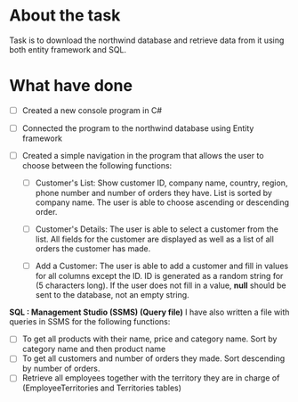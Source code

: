 # About the task

Task is to download the northwind database and retrieve data from it using both entity framework and SQL.

# What have done

- [ ] Created a new console program in C#
- [ ] Connected the program to the northwind database using Entity framework
- [ ] Created a simple navigation in the program that allows the user to choose between the following functions:

    - [ ] Customer's List: Show customer ID, company name, country, region, phone number and number of orders they have. List is sorted by company name. The user is able to choose ascending or descending order.    
    - [ ] Customer's Details: The user is able to select a customer from the list. All fields for the customer are displayed as well as a list of all orders the customer has made.
    - [ ] Add a Customer: The user is able to add a customer and fill in values for all columns except the ID. ID is generated as a random string for (5 characters long). If the user does not fill in a value, ********null******** should be sent to the database, not an empty string.


**SQL : Management Studio (SSMS) (Query file)**
I have also written a file with queries in SSMS for the following functions:

- [ ] To get all products with their name, price and category name. Sort by category name and then product name
- [ ] To get all customers and number of orders they made. Sort descending by number of orders.
- [ ] Retrieve all employees together with the territory they are in charge of (EmployeeTerritories and Territories tables)
